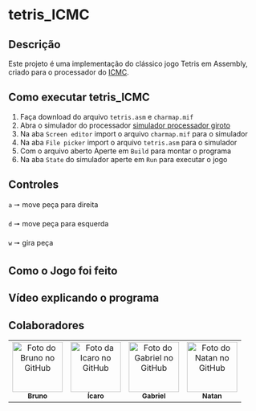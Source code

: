 # tetris_ICMC

## Descrição

Este projeto é uma implementação do clássico jogo Tetris em Assembly, criado para o processador do [ICMC](https://github.com/simoesusp/Processador-ICMC).

## Como executar tetris_ICMC

1. Faça download do arquivo `tetris.asm` e `charmap.mif`
2. Abra o simulador do processador [simulador processador giroto](https://proc.giroto.dev/)
3. Na aba `Screen editor` import o arquivo `charmap.mif` para o simulador
4. Na aba `File picker` import o arquivo `tetris.asm` para o simulador
5. Com o arquivo aberto Aperte em `Build` para montar o programa
6. Na aba `State` do simulador aperte em `Run` para executar o jogo

<!--Os projetos devem conter um Readme explicando o projeto e o software deve estar muito bem comentado!!-->
## Controles
`a` 🠖 move peça para direita 

`d` 🠖 move peça para esquerda 

`w` 🠖 gira peça 

## Como o Jogo foi feito

<!-- Obrigatório: incluir um VÍDEO DE VOCË explicando o projeto (pode ser somente uma captura de tela...) - Upa o vídeo no youtube ou no drive e poe o link no Readme. ==> Não coloque o Vídeo no Github/Gitlab-->
## Vídeo explicando o programa

## Colaboradores

<table>
  <tr>
    <td align="center">
      <a href="#">
        <img src="https://avatars.githubusercontent.com/u/168935277?v=4" width="100px;" alt="Foto do Bruno no GitHub"/><br>
        <sub>
          <b>Bruno</b>
        </sub>
      </a>
    </td>
    <td align="center">
      <a href="#">
        <img src="https://avatars.githubusercontent.com/u/92697229?v=4" width="100px;" alt="Foto da Icaro no GitHub"/><br>
        <sub>
          <b>Ícaro</b>
        </sub>
      </a>
    </td>
    <td align="center">
      <a href="#">
        <img src="https://avatars.githubusercontent.com/u/114399483?v=4" width="100px;" alt="Foto do Gabriel no GitHub"/><br>
        <sub>
          <b>Gabriel</b>
        </sub>
      </a>
    </td>
    <td align="center">
      <a href="#">
        <img src="https://avatars.githubusercontent.com/u/58113823?v=4" width="100px;" alt="Foto do Natan no GitHub"/><br>
        <sub>
          <b>Natan</b>
        </sub>
      </a>
    </td>
  </tr>
</table>
